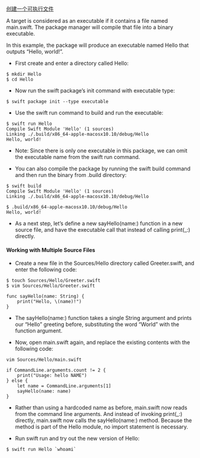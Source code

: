 [创建一个可执行文件](https://swift.org/getting-started/#using-the-package-manager)

A target is considered as an executable if it contains a file named main.swift. The package manager will compile that file into a binary executable.

In this example, the package will produce an executable named Hello that outputs “Hello, world!”.

* First create and enter a directory called Hello:

```
$ mkdir Hello
$ cd Hello
```

* Now run the swift package’s init command with executable type:

```
$ swift package init --type executable
```

* Use the swift run command to build and run the executable:

```
$ swift run Hello
Compile Swift Module 'Hello' (1 sources)
Linking ./.build/x86_64-apple-macosx10.10/debug/Hello
Hello, world!
```

- Note: Since there is only one executable in this package, we can omit the executable name from the swift run command.

- You can also compile the package by running the swift build command and then run the binary from .build directory:

```
$ swift build
Compile Swift Module 'Hello' (1 sources)
Linking ./.build/x86_64-apple-macosx10.10/debug/Hello

$ .build/x86_64-apple-macosx10.10/debug/Hello
Hello, world!
```

- As a next step, let’s define a new sayHello(name:) function in a new source file, and have the executable call that instead of calling print(_:) directly.

#### Working with Multiple Source Files

- Create a new file in the Sources/Hello directory called Greeter.swift, and enter the following code:

```
$ touch Sources/Hello/Greeter.swift
$ vim Sources/Hello/Greeter.swift
```
```
func sayHello(name: String) {
    print("Hello, \(name)!")
}
```

- The sayHello(name:) function takes a single String argument and prints our “Hello” greeting before, substituting the word “World” with the function argument.

- Now, open main.swift again, and replace the existing contents with the following code:

```
vim Sources/Hello/main.swift  
```

```
if CommandLine.arguments.count != 2 {
    print("Usage: hello NAME")
} else {
    let name = CommandLine.arguments[1]
    sayHello(name: name)
}
```

- Rather than using a hardcoded name as before, main.swift now reads from the command line arguments. And instead of invoking print(_:) directly, main.swift now calls the sayHello(name:) method. Because the method is part of the Hello module, no import statement is necessary.

- Run swift run and try out the new version of Hello:

```
$ swift run Hello `whoami`
```